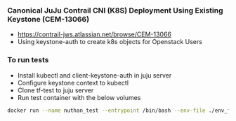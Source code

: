 ### Canonical JuJu Contrail CNI (K8S) Deployment Using Existing Keystone (CEM-13066)

* https://contrail-jws.atlassian.net/browse/CEM-13066
* Using keystone-auth to create k8s objects for Openstack Users

### To run tests
* Install kubectl and client-keystone-auth in juju server
* Configure keystone context to kubectl
* Clone tf-test to juju server
* Run test container with the below volumes
```sh
docker run --name nuthan_test --entrypoint /bin/bash --env-file ./env_file -v /root/contrail_test_input.yaml:/nuthanc-tf-test/contrail_test_input.yaml -v /root/nuthanc-tf-test:/root/nuthanc-tf-test -v /root/.ssh:/root/.ssh --network=host -it bng-artifactory.juniper.net/contrail-nightly/contrail-test-test:2011.102
```